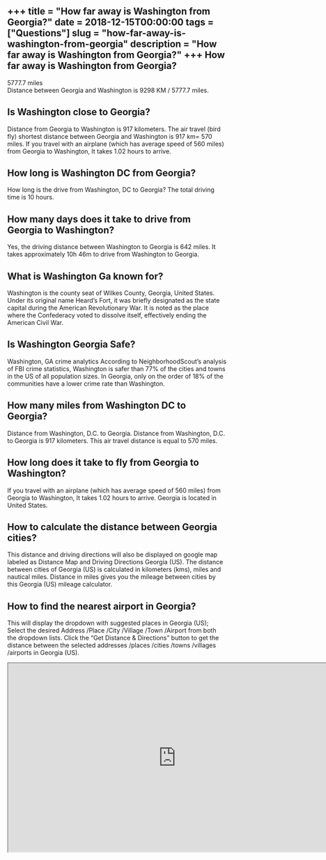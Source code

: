+++
title = "How far away is Washington from Georgia?"
date = 2018-12-15T00:00:00
tags = ["Questions"]
slug = "how-far-away-is-washington-from-georgia"
description = "How far away is Washington from Georgia?"
+++
How far away is Washington from Georgia?
----------------------------------------

5777.7 miles  
Distance between Georgia and Washington is 9298 KM / 5777.7 miles.

Is Washington close to Georgia?
-------------------------------

Distance from Georgia to Washington is 917 kilometers. The air travel (bird fly) shortest distance between Georgia and Washington is 917 km= 570 miles. If you travel with an airplane (which has average speed of 560 miles) from Georgia to Washington, It takes 1.02 hours to arrive.

How long is Washington DC from Georgia?
---------------------------------------

How long is the drive from Washington, DC to Georgia? The total driving time is 10 hours.

How many days does it take to drive from Georgia to Washington?
---------------------------------------------------------------

Yes, the driving distance between Washington to Georgia is 642 miles. It takes approximately 10h 46m to drive from Washington to Georgia.

What is Washington Ga known for?
--------------------------------

Washington is the county seat of Wilkes County, Georgia, United States. Under its original name Heard’s Fort, it was briefly designated as the state capital during the American Revolutionary War. It is noted as the place where the Confederacy voted to dissolve itself, effectively ending the American Civil War.

Is Washington Georgia Safe?
---------------------------

Washington, GA crime analytics According to NeighborhoodScout’s analysis of FBI crime statistics, Washington is safer than 77% of the cities and towns in the US of all population sizes. In Georgia, only on the order of 18% of the communities have a lower crime rate than Washington.

How many miles from Washington DC to Georgia?
---------------------------------------------

Distance from Washington, D.C. to Georgia. Distance from Washington, D.C. to Georgia is 917 kilometers. This air travel distance is equal to 570 miles.

How long does it take to fly from Georgia to Washington?
--------------------------------------------------------

If you travel with an airplane (which has average speed of 560 miles) from Georgia to Washington, It takes 1.02 hours to arrive. Georgia is located in United States.

How to calculate the distance between Georgia cities?
-----------------------------------------------------

This distance and driving directions will also be displayed on google map labeled as Distance Map and Driving Directions Georgia (US). The distance between cities of Georgia (US) is calculated in kilometers (kms), miles and nautical miles. Distance in miles gives you the mileage between cities by this Georgia (US) mileage calculator.

How to find the nearest airport in Georgia?
-------------------------------------------

This will display the dropdown with suggested places in Georgia (US); Select the desired Address /Place /City /Village /Town /Airport from both the dropdown lists. Click the “Get Distance &amp; Directions” button to get the distance between the selected addresses /places /cities /towns /villages /airports in Georgia (US).

<iframe allow="accelerometer; autoplay; clipboard-write; encrypted-media; gyroscope; picture-in-picture" allowfullscreen="" class="__youtube_prefs__  epyt-is-override  no-lazyload" data-no-lazy="1" data-origheight="433" data-origwidth="770" data-skipgform_ajax_framebjll="" height="433" id="_ytid_29231" loading="lazy" src="https://www.youtube.com/embed/9dEqehmg9u8?enablejsapi=1&autoplay=0&cc_load_policy=0&cc_lang_pref=&iv_load_policy=1&loop=0&modestbranding=0&rel=1&fs=1&playsinline=0&autohide=2&theme=dark&color=red&controls=1&" title="YouTube player" width="770"></iframe>
